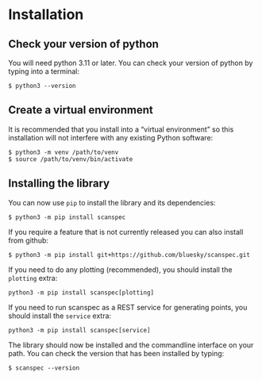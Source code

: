 # Installation

## Check your version of python

You will need python 3.11 or later. You can check your version of python by
typing into a terminal:

```
$ python3 --version
```

## Create a virtual environment

It is recommended that you install into a “virtual environment” so this
installation will not interfere with any existing Python software:

```
$ python3 -m venv /path/to/venv
$ source /path/to/venv/bin/activate
```

## Installing the library

You can now use `pip` to install the library and its dependencies:

```
$ python3 -m pip install scanspec
```

If you require a feature that is not currently released you can also install
from github:

```
$ python3 -m pip install git+https://github.com/bluesky/scanspec.git
```

If you need to do any plotting (recommended), you should install the `plotting` extra:

```
python3 -m pip install scanspec[plotting]
```

If you need to run scanspec as a REST service for generating points, you should
install the `service` extra:

```
python3 -m pip install scanspec[service]
```

The library should now be installed and the commandline interface on your path.
You can check the version that has been installed by typing:

```
$ scanspec --version
```
